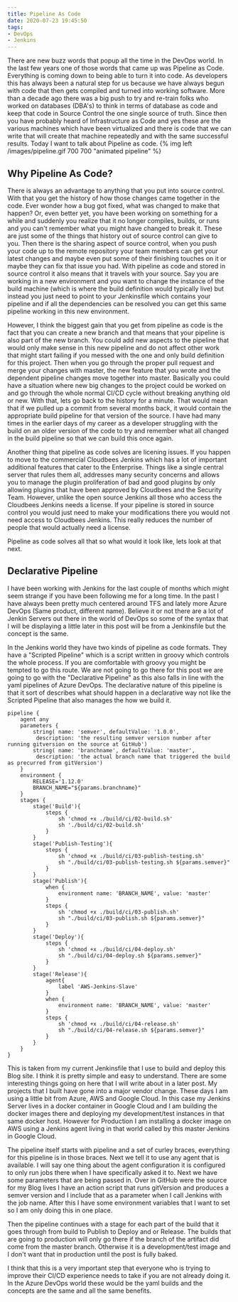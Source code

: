 ```yaml
---
title: Pipeline As Code
date: 2020-07-23 19:45:50
tags:
- DevOps
- Jenkins
---
```

There are new buzz words that popup all the time in the DevOps world.  In the last few years one of those words that came up was Pipeline as Code.  Everything is coming down to being able to turn it into code.  As developers this has always been a natural step for us because we have always begun with code that then gets compiled and turned into working software.  More than a decade ago there was a big push to try and re-train folks who worked on databases (DBA's) to think in terms of database as code and keep that code in Source Control the one single source of truth.  Since then you have probably heard of Infrastructure as Code and yes these are the various machines which have been virtualized and there is code that we can write that will create that machine repeatedly and with the same successful results.  Today I want to talk about Pipeline as code.
{% img left /images/pipeline.gif 700 700 "animated pipeline" %}
## Why Pipeline As Code?
There is always an advantage to anything that you put into source control.  With that you get the history of how those changes came together in the code.  Ever wonder how a bug got fixed, what was changed to make that happen?  Or, even better yet, you have been working on something for a while and suddenly you realize that it no longer compiles, builds, or runs and you can't remember what you might have changed to break it.  These are just some of the things that history out of source control can give to you.  Then there is the sharing aspect of source control, when you push your code up to the remote repository your team members can get your latest changes and maybe even put some of their finishing touches on it or maybe they can fix that issue you had.  With pipeline as code and stored in source control it also means that it travels with your source.  Say you are working in a new environment and you want to change the instance of the build machine (which is where the build definition would typically live) but instead you just need to point to your Jenkinsfile which contains your pipeline and if all the dependencies can be resolved you can get this same pipeline working in this new environment.

However, I think the biggest gain that you get from pipeline as code is the fact that you can create a new branch and that means that your pipeline is also part of the new branch.  You could add new aspects to the pipeline that would only make sense in this new pipeline and do not affect other work that might start failing if you messed with the one and only build definition for this project.  Then when you go through the proper pull request and merge your changes with master, the new feature that you wrote and the dependent pipeline changes move together into master.  Basically you could have a situation where new big changes to the project could be worked on and go through the whole normal CI/CD cycle without breaking anything old or new.  With that, lets go back to the history for a minute.  That would mean that if we pulled up a commit from several months back, it would contain the appropriate build pipeline for that version of the source.  I have had many times in the earlier days of my career as a developer struggling with the build on an older version of the code to try and remember what all changed in the build pipeline so that we can build this once again.  

Another thing that pipeline as code solves are licening issues.  If you happen to move to the commercial Cloudbees Jenkins which has a lot of important additional features that cater to the Enterprise.  Things like a single central server that rules them all, addresses many security concerns and allows you to manage the plugin proliferation of bad and good plugins by only allowing plugins that have been approved by Cloudbees and the Security Team.  However, unlike the open source Jenkins all those who access the Cloudbees Jenkins needs a license.  If your pipeline is stored in source control you would just need to make your modifications there you would not need access to Cloudbees Jenkins.  This really reduces the number of people that would actually need a license.

Pipeline as code solves all that so what would it look like, lets look at that next.
## Declarative Pipeline
I have been working with Jenkins for the last couple of months which might seem strange if you have been following me for a long time.  In the past I have always been pretty much centered around TFS and lately more Azure DevOps (Same product, different name).  Believe it or not there are a lot of Jenkin Servers out there in the world of DevOps so some of the syntax that I will be displaying a little later in this post will be from a Jenkinsfile but the concept is the same.

In the Jenkins world they have two kinds of pipeline as code formats.  They have a "Scripted Pipeline" which is a script written in groovy which controls the whole process.  If you are comfortable with groovy you might be tempted to go this route.  We are not going to go there for this post we are going to go with the "Declarative Pipeline" as this also falls in line with the yaml pipelines of Azure DevOps.  The declarative nature of this pipeline is that it sort of describes what should happen in a declarative way not like the Scripted Pipeline that also manages the how we build it.

```
pipeline {
    agent any
    parameters {
        string( name: 'semver', defaultValue: '1.0.0',
         description: 'the resulting semver version number after running gitversion on the source at GitHub')
        string( name: 'branchname', defaultValue: 'master',
         description: 'the actual branch name that triggered the build as precurred from gitVersion') 
    }
    environment {
        RELEASE='1.12.0'
        BRANCH_NAME="${params.branchname}"
    }
    stages {
        stage('Build'){
            steps {
                sh 'chmod +x ./build/ci/02-build.sh'
                sh './build/ci/02-build.sh'
            }
        }
        stage('Publish-Testing'){
            steps {
                sh 'chmod +x ./build/ci/03-publish-testing.sh'
                sh "./build/ci/03-publish-testing.sh ${params.semver}"
            }
        }
        stage('Publish'){
            when {
                environment name: 'BRANCH_NAME', value: 'master'
            }
            steps {
                sh 'chmod +x ./build/ci/03-publish.sh'
                sh "./build/ci/03-publish.sh ${params.semver}"
            }
        }
        stage('Deploy'){
            steps {
                sh 'chmod +x ./build/ci/04-deploy.sh'
                sh "./build/ci/04-deploy.sh ${params.semver}"
            }
        }
        stage('Release'){
            agent{
                label 'AWS-Jenkins-Slave'
            }
            when {
                environment name: 'BRANCH_NAME', value: 'master'
            }
            steps {
                sh 'chmod +x ./build/ci/04-release.sh'
                sh "./build/ci/04-release.sh ${params.semver}"
            }
        }
    }
}
```
This is taken from my current Jenkinsfile that I use to build and deploy this Blog site.  I think it is pretty simple and easy to understand.  There are some interesting things going on here that I will write about in a later post.  My projects that I built have gone into a major vendor change.  These days I am using a little bit from Azure, AWS and Google Cloud.  In this case my Jenkins Server lives in a docker container in Google Cloud and I am building the docker images there and deploying my development/test instances in that same docker host.  However for Production I am installing a docker image on AWS using a Jenkins agent living in that world called by this master Jenkins in Google Cloud.

The pipeline itself starts with pipeline and a set of curley braces, everything for this pipeline is in those braces.  Next we tell it to use any agent that is available.  I will say one thing about the agent configuration it is configured to only run jobs there when I have specifically asked it to.  Next we have some parameters that are being passed in.  Over in GitHub were the source for my Blog lives I have an action script that runs gitVersion and produces a semver version and I include that as a parameter when I call Jenkins with the job name.  After this I have some environment variables that I want to set so I am only doing this in one place.

Then the pipeline continues with a stage for each part of the build that it goes through from build to Publish to Deploy and or Release.  The builds that are going to production will only go there if the branch of the artifact did come from the master branch.  Otherwise it is a development/test image and I don't want that in production until the post is fully baked.

I think that this is a very important step that everyone who is trying to improve their CI/CD experience needs to take if you are not already doing it.  In the Azure DevOps world these would be the yaml builds and the concepts are the same and all the same benefits.